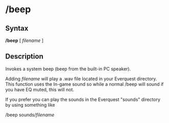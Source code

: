 # /beep

## Syntax

**/beep** [ _filename_ ]

## Description

Invokes a system beep (beep from the built-in PC speaker).

Adding _filename_ will play a .wav file located in your Everquest directory. This function uses the In-game sound so while a normal /beep will sound if you have EQ muted, this will not.

If you prefer you can play the sounds in the Everquest "sounds" directory by using something like

/beep sounds/_filename_

